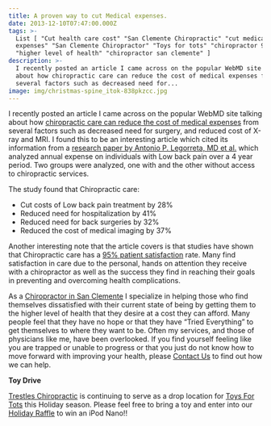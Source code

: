 ```yaml
---
title: A proven way to cut Medical expenses.
date: 2013-12-10T07:47:00.000Z
tags: >-
  List [ "Cut health care cost" "San Clemente Chiropractic" "cut medical
  expenses" "San Clemente Chiropractor" "Toys for tots" "chiropractor 92672"
  "higher level of health" "chiropractor san clemente" ]
description: >-
  I recently posted an article I came across on the popular WebMD site talking
  about how chiropractic care can reduce the cost of medical expenses from
  several factors such as decreased need for...
image: img/christmas-spine_itok-838pkzcc.jpg
---
```

I recently posted an article I came across on the popular WebMD site talking about how[](<>) [chiropractic care can reduce the cost of medical expenses](http://www.webmd.com/pain-management/news/20041012/chiropractic-care-may-reduce-surgeries-x-rays "chiropractic care can reduce the cost of medical expenses") from several factors such as decreased need for surgery, and reduced cost of X-ray and MRI. I found this to be an interesting article which cited its information from a [research paper by Antonio P. Legorreta, MD et al.](http://archinte.jamanetwork.com/article.aspx?articleid=217450 "JAMA") which analyzed annual expense on individuals with Low back pain over a 4 year period. Two groups were analyzed, one with and the other without access to chiropractic services.

The study found that Chiropractic care:

* Cut costs of Low back pain treatment by 28%
* Reduced need for hospitalization by 41%
* Reduced need for back surgeries by 32%
* Reduced the cost of medical imaging by 37%

Another interesting note that the article covers is that studies have shown that Chiropractic care has a [95% patient satisfaction](../node/5.html "success stories") rate. Many find satisfaction in care due to the personal, hands on attention they receive with a chiropractor as well as the success they find in reaching their goals in preventing and overcoming health complications.

As a[](<>) [Chiropractor in San Clemente](../index.html "Chiropractor in San Clemente") I specialize in helping those who find themselves dissatisfied with their current state of being by getting them to the higher level of health that they desire at a cost they can afford. Many people feel that they have no hope or that they have “Tried Everything” to get themselves to where they want to be. Often my services, and those of physicians like me, have been overlooked. If you find yourself feeling like you are trapped or unable to progress or that you just do not know how to move forward with improving your health, please [](<>)[Contact Us](../ask-doctor.html "contact us") to find out how we can help.

**Toy Drive**

[](<>)[Trestles Chiropractic](../index.html "Trestles Chiropractic") is continuing to serve as a drop location for[](<>) [Toys For Tots](can-volunteering-decrease-depression-trestles-chiropractic-thankful-health-pt4.html "toys for tots") this Holiday season. Please feel free to bring a toy and enter into our[](<>) [Holiday Raffle](../raffle.html "Holiday Raffle") to win an iPod Nano!!